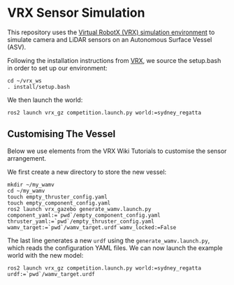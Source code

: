 # VRX Sensor Simulation
This repository uses the [Virtual RobotX (VRX) simulation environment](https://github.com/osrf/vrx) to simulate camera and LiDAR sensors on an Autonomous Surface Vessel (ASV).

Following the installation instructions from [VRX](https://github.com/osrf/vrx/wiki/installation_tutorial), we source the setup.bash in order to set up our environment:

```
cd ~/vrx_ws
. install/setup.bash
```
We then launch the world:

```
ros2 launch vrx_gz competition.launch.py world:=sydney_regatta
```

## Customising The Vessel
Below we use elements from the VRX Wiki Tutorials to customise the sensor arrangement. 

We first create a new directory to store the new vessel:

```
mkdir ~/my_wamv
cd ~/my_wamv
touch empty_thruster_config.yaml
touch empty_component_config.yaml
ros2 launch vrx_gazebo generate_wamv.launch.py component_yaml:=`pwd`/empty_component_config.yaml thruster_yaml:=`pwd`/empty_thruster_config.yaml wamv_target:=`pwd`/wamv_target.urdf wamv_locked:=False
```

The last line generates a new `urdf` using the `generate_wamv.launch.py`, which reads the configuration YAML files. We can now launch the example world with the new model:

```
ros2 launch vrx_gz competition.launch.py world:=sydney_regatta urdf:=`pwd`/wamv_target.urdf
```
